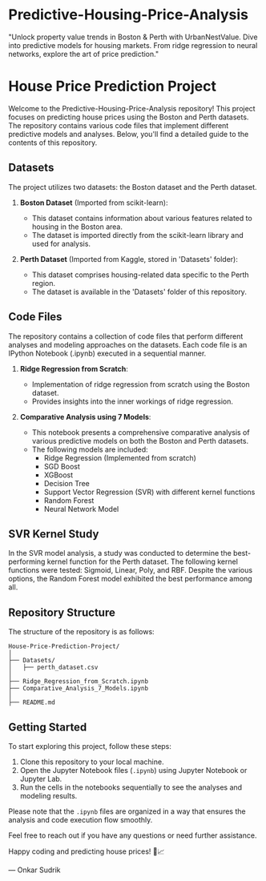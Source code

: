 # Predictive-Housing-Price-Analysis
"Unlock property value trends in Boston &amp; Perth with UrbanNestValue. Dive into predictive models for housing markets. From ridge regression to neural networks, explore the art of price prediction."

# House Price Prediction Project

Welcome to the Predictive-Housing-Price-Analysis repository! This project focuses on predicting house prices using the Boston and Perth datasets. The repository contains various code files that implement different predictive models and analyses. Below, you'll find a detailed guide to the contents of this repository.

## Datasets

The project utilizes two datasets: the Boston dataset and the Perth dataset.

1. **Boston Dataset** (Imported from scikit-learn):
   - This dataset contains information about various features related to housing in the Boston area.
   - The dataset is imported directly from the scikit-learn library and used for analysis.
   
2. **Perth Dataset** (Imported from Kaggle, stored in 'Datasets' folder):
   - This dataset comprises housing-related data specific to the Perth region.
   - The dataset is available in the 'Datasets' folder of this repository.

## Code Files

The repository contains a collection of code files that perform different analyses and modeling approaches on the datasets. Each code file is an IPython Notebook (.ipynb) executed in a sequential manner.

1. **Ridge Regression from Scratch**:
   - Implementation of ridge regression from scratch using the Boston dataset.
   - Provides insights into the inner workings of ridge regression.
   
2. **Comparative Analysis using 7 Models**:
   - This notebook presents a comprehensive comparative analysis of various predictive models on both the Boston and Perth datasets.
   - The following models are included:
     - Ridge Regression (Implemented from scratch)
     - SGD Boost
     - XGBoost
     - Decision Tree
     - Support Vector Regression (SVR) with different kernel functions
     - Random Forest
     - Neural Network Model

## SVR Kernel Study

In the SVR model analysis, a study was conducted to determine the best-performing kernel function for the Perth dataset. The following kernel functions were tested: Sigmoid, Linear, Poly, and RBF. Despite the various options, the Random Forest model exhibited the best performance among all.

## Repository Structure

The structure of the repository is as follows:

```
House-Price-Prediction-Project/
│
├── Datasets/
│   ├── perth_dataset.csv
│
├── Ridge_Regression_from_Scratch.ipynb
├── Comparative_Analysis_7_Models.ipynb
│
├── README.md
```

## Getting Started

To start exploring this project, follow these steps:

1. Clone this repository to your local machine.
2. Open the Jupyter Notebook files (`.ipynb`) using Jupyter Notebook or Jupyter Lab.
3. Run the cells in the notebooks sequentially to see the analyses and modeling results.

Please note that the `.ipynb` files are organized in a way that ensures the analysis and code execution flow smoothly.

Feel free to reach out if you have any questions or need further assistance.

Happy coding and predicting house prices! 🏡📈

— Onkar Sudrik
